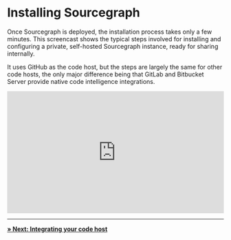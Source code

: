 # Installing Sourcegraph

Once Sourcegraph is deployed, the installation process takes only a few minutes. This screencast shows the typical steps involved for installing and configuring a private, self-hosted Sourcegraph instance, ready for sharing internally.

It uses GitHub as the code host, but the steps are largely the same for other code hosts, the only major difference being that GitLab and Bitbucket Server provide native code intelligence integrations.

<div style="padding:56.25% 0 0 0;position:relative;">
    <iframe src="https://www.youtube.com/embed/iVTroSw9dhQ" style="position:absolute;top:0;left:0;width:100%;height:100%;" frameborder="0" webkitallowfullscreen="" mozallowfullscreen="" allowfullscreen=""></iframe>
</div>

---

[**» Next: Integrating your code host**](integrating_your_code_host.md)

